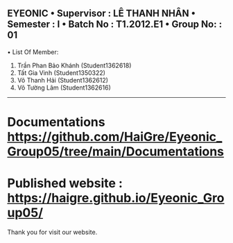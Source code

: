 EYEONIC
•	Supervisor : LÊ THANH NHÂN
•	Semester : I
•	Batch No : T1.2012.E1
•	Group No: : 01
----------------------------------------------
•	List Of Member:
1.	Trần Phan Bảo Khánh (Student1362618)
2.	Tất Gia Vinh (Student1350322)
3.	Võ Thanh Hải  (Student1362612)
4.	Võ Tường Lãm  (Student1362616)
-----------------------------------
Documentations https://github.com/HaiGre/Eyeonic_Group05/tree/main/Documentations
=======================================
Published website : https://haigre.github.io/Eyeonic_Group05/
==============================================
Thank you for visit our website.
